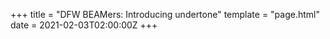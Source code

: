 +++
title = "DFW BEAMers: Introducing undertone"
template = "page.html"
date = 2021-02-03T02:00:00Z
+++
